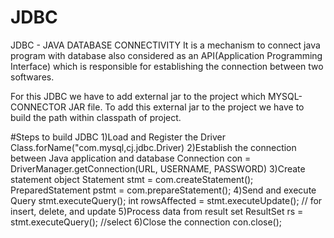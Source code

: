 # JDBC
JDBC - JAVA DATABASE CONNECTIVITY
It is a mechanism to connect java program with database also considered as an API(Application Programming Interface) which is responsible for establishing the connection between two softwares.

For this JDBC we have to add external jar to the project which MYSQL-CONNECTOR JAR file. 
To add this external jar to the project we have to build the path within classpath of project.

#Steps to build JDBC
1)Load and Register the Driver
   Class.forName("com.mysql,cj.jdbc.Driver)
2)Establish the connection between Java application and database
   Connection con = DriverManager.getConnection(URL, USERNAME, PASSWORD)
3)Create statement object
   Statement stmt = com.createStatement();
   PreparedStatement pstmt = com.prepareStatement();
4)Send and execute Query
   stmt.executeQuery();
   int rowsAffected = stmt.executeUpdate(); // for insert, delete, and update
5)Process data from result set
   ResultSet rs = stmt.executeQuery(); //select
6)Close the connection
   con.close();
